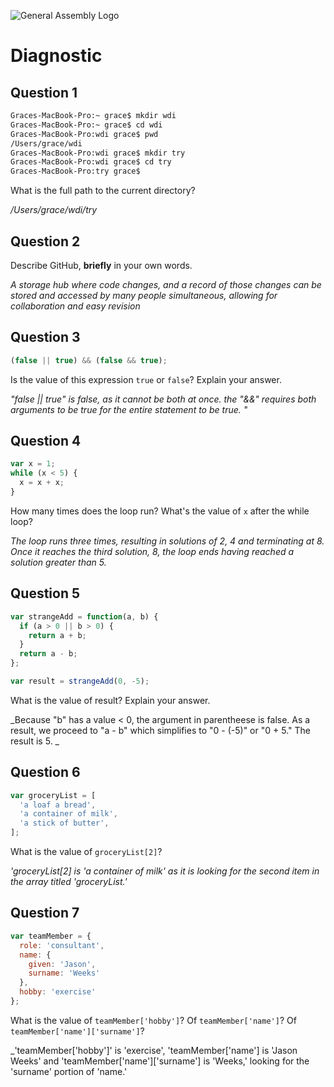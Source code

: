 ![General Assembly Logo](http://i.imgur.com/ke8USTq.png)

# Diagnostic

## Question 1

```sh
Graces-MacBook-Pro:~ grace$ mkdir wdi
Graces-MacBook-Pro:~ grace$ cd wdi
Graces-MacBook-Pro:wdi grace$ pwd
/Users/grace/wdi
Graces-MacBook-Pro:wdi grace$ mkdir try
Graces-MacBook-Pro:wdi grace$ cd try
Graces-MacBook-Pro:try grace$
```

What is the full path to the current directory?

_/Users/grace/wdi/try_

## Question 2

Describe GitHub, **briefly** in your own words.

_A storage hub where code changes, and a record of those changes can be stored and accessed by  many people simultaneous, allowing for collaboration and easy revision_

## Question 3

```js
(false || true) && (false && true);
```

Is the value of this expression `true` or `false`?  Explain your answer.

_"false || true" is false, as it cannot be both at once. the "&&" requires both arguments to be true for the entire statement to be true. "_

## Question 4

```js
var x = 1;
while (x < 5) {
  x = x + x;
}
```

How many times does the loop run?  What's the value of `x` after the while loop?

_The loop runs three times, resulting in solutions of 2, 4 and terminating at 8. Once it reaches the third solution, 8, the loop ends having reached a solution greater than 5._

## Question 5

```js
var strangeAdd = function(a, b) {
  if (a > 0 || b > 0) {
    return a + b;
  }
  return a - b;
};

var result = strangeAdd(0, -5);
```

What is the value of result?  Explain your answer.

_Because "b" has a value < 0, the argument in parentheese is false. As a result, we proceed to "a - b" which simplifies to "0 - (-5)" or "0 + 5." The result is 5. _

## Question 6

```js
var groceryList = [
  'a loaf a bread',
  'a container of milk',
  'a stick of butter',
];
```

What is the value of `groceryList[2]`?

_'groceryList[2] is 'a container of milk' as it is looking for the second item in the array titled 'groceryList.'_

## Question 7

```js
var teamMember = {
  role: 'consultant',
  name: {
    given: 'Jason',
    surname: 'Weeks'
  },
  hobby: 'exercise'
};
```

What is the value of `teamMember['hobby']`?  Of `teamMember['name']`?  Of
`teamMember['name']['surname']`?

_'teamMember['hobby']' is 'exercise', 'teamMember['name'] is 'Jason Weeks' and 'teamMember['name']['surname'] is 'Weeks,' looking for the 'surname' portion of 'name.'
